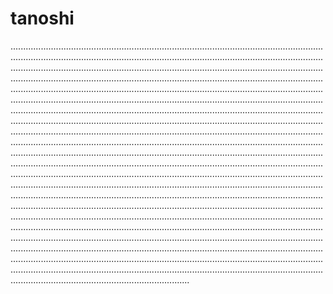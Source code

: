 # tanoshi

...............................................................................................................................................................................................................................................................................................................................................................................................................................................................................................................................................................................................................................................................................................................................................................................................................................................................................................................................................................................................................................................................................................................................................................................................................................................................................................................................................................................................................................................................................................................................................................................................................................................................................................................................................................................................................................................................................................................................................................................................................................................................................................................................................................................................................................................................................................................................................................................................................................................................................................................................................................................................................................................................................................................................................................................................................................................................................................................